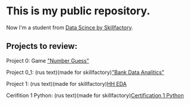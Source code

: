 # This is my public repository.

Now I'm a student from [Data Scince by Skillfactory](https://skillfactory.ru/data-science).

## Projects to review:

Project 0: Game ["Number Guess"](https://github.com/SaakyanAG/Pub/tree/main/Project_0%20Game%20Number%20Guess)

Project 0_1:  (rus text)(made for skillfactory)["Bank Data Analitics"](https://github.com/SaakyanAG/Pub/tree/main/Project%200_1%20Bank%20Data%20Analitics)

Project 1: (rus text)(made for skillfactory)[HH EDA](https://github.com/SaakyanAG/Pub/tree/main/Project_1%20HH%20analitics)

Cerifition 1 Python: (rus text)(made for skillfactory)[Сertification 1 Python](https://github.com/SaakyanAG/Pub/blob/main/Сertification%201%20Python/)